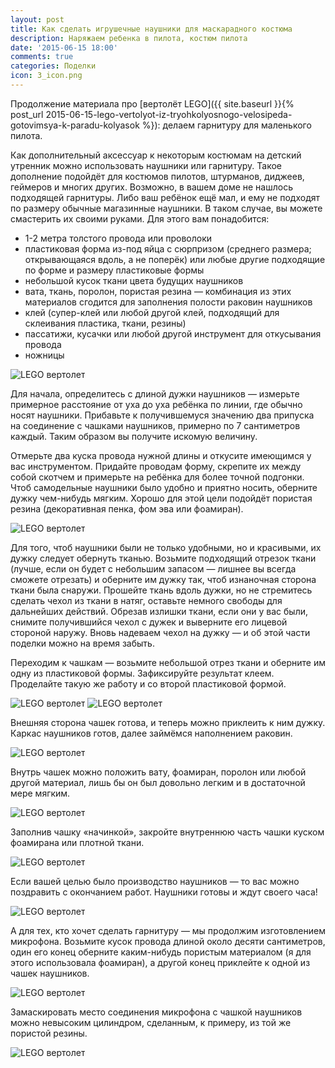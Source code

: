```yaml
---
layout: post
title: Как сделать игрушечные наушники для маскарадного костюма
description: Наряжаем ребенка в пилота, костюм пилота
date: '2015-06-15 18:00'
comments: true
categories: Поделки
icon: 3_icon.png
---
```


Продолжение материала про [вертолёт LEGO]({{ site.baseurl }}{% post_url 2015-06-15-lego-vertolyot-iz-tryohkolyosnogo-velosipeda-gotovimsya-k-paradu-kolyasok %}): делаем гарнитуру для маленького пилота.

Как дополнительный аксессуар к некоторым костюмам на детский утренник можно использовать наушники или гарнитуру. Такое дополнение подойдёт для костюмов пилотов, штурманов, диджеев, геймеров и многих других. Возможно, в вашем доме не нашлось подходящей гарнитуры. Либо ваш ребёнок ещё мал, и ему не подходят по размеру обычные магазинные наушники. В таком случае, вы можете смастерить их своими руками. Для этого вам понадобится:

* 1-2 метра толстого провода или проволоки
* пластиковая форма из-под яйца с сюрпризом (среднего размера; открывающаяся вдоль, а не поперёк) или любые другие подходящие по форме и размеру пластиковые формы
* небольшой кусок ткани цвета будущих наушников
* вата, ткань, поролон, пористая резина — комбинация из этих материалов сгодится для заполнения полости раковин наушников
* клей (супер-клей или любой другой клей, подходящий для склеивания пластика, ткани, резины)
* пассатижи, кусачки или любой другой инструмент для откусывания провода
* ножницы

![LEGO вертолет](/images/photo/3/first.jpg)

Для начала, определитесь с длиной дужки наушников — измерьте примерное расстояние от уха до уха ребёнка по линии, где обычно носят наушники. Прибавьте к получившемуся значению два припуска на соединение с чашками наушников, примерно по 7 сантиметров каждый. Таким образом вы получите искомую величину.

Отмерьте два куска провода нужной длины и откусите имеющимся у вас инструментом. Придайте проводам форму, скрепите их между собой скотчем и примерьте на ребёнка для более точной подгонки. Чтоб самодельные наушники было удобно и приятно носить, оберните дужку чем-нибудь мягким. Хорошо для этой цели подойдёт пористая резина (декоративная пенка, фом эва или фоамиран).

![LEGO вертолет](/images/photo/3/thumb_IMG_1834_1024.jpg)

Для того, чтоб наушники были не только удобными, но и красивыми, их дужку следует обернуть тканью. Возьмите подходящий отрезок ткани (лучше, если он будет с небольшим запасом — лишнее вы всегда сможете отрезать) и оберните им дужку так, чтоб изнаночная сторона ткани была снаружи. Прошейте ткань вдоль дужки, но не стремитесь сделать чехол из ткани в натяг, оставьте немного свободы для дальнейших действий. Обрезав излишки ткани, если они у вас были, снимите получившийся чехол с дужек и выверните его лицевой стороной наружу. Вновь надеваем чехол на дужку — и об этой части поделки можно на время забыть.

Переходим к чашкам — возьмите небольшой отрез ткани и оберните им одну из пластиковой формы. Зафиксируйте результат клеем. Проделайте такую же работу и со второй пластиковой формой.

![LEGO вертолет](/images/photo/3/thumb_IMG_1822_1024.jpg)
![LEGO вертолет](/images/photo/3/thumb_IMG_1818_1024.jpg)

Внешняя сторона чашек готова, и теперь можно приклеить к ним дужку. Каркас наушников готов, далее займёмся наполнением раковин.

![LEGO вертолет](/images/photo/3/thumb_IMG_1835_1024.jpg)

Внутрь чашек можно положить вату, фоамиран, поролон или любой другой материал, лишь бы он был довольно легким и в достаточной мере мягким.

![LEGO вертолет](/images/photo/3/thumb_IMG_1837_1024.jpg)

Заполнив чашку «начинкой», закройте внутреннюю часть чашки куском фоамирана  или плотной ткани.

![LEGO вертолет](/images/photo/3/thumb_IMG_1838_1024.jpg)

Если вашей целью было производство наушников — то вас можно поздравить с окончанием работ. Наушники готовы и ждут своего часа!

![LEGO вертолет](/images/photo/3/thumb_IMG_1839_1024.jpg)

А для тех, кто хочет сделать гарнитуру  — мы продолжим изготовлением микрофона. Возьмите кусок провода длиной около десяти сантиметров, один его конец оберните каким-нибудь пористым материалом (я для этого использовала фоамиран), а другой конец приклейте к одной из чашек наушников.

![LEGO вертолет](/images/photo/3/thumb_IMG_1842_1024.jpg)

Замаскировать место соединения микрофона с чашкой наушников можно невысоким цилиндром, сделанным, к примеру, из той же пористой резины.

![LEGO вертолет](/images/photo/3/thumb_IMG_1847_1024.jpg)